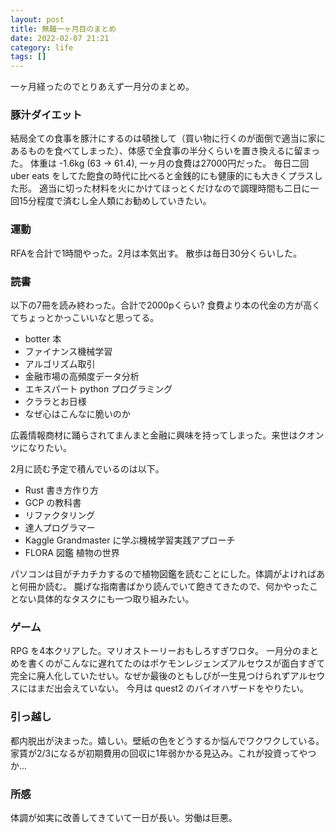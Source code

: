 ```yaml
---
layout: post
title: 無職一ヶ月目のまとめ
date: 2022-02-07 21:21
category: life
tags: []
---
```


一ヶ月経ったのでとりあえず一月分のまとめ。

### 豚汁ダイエット

結局全ての食事を豚汁にするのは頓挫して（買い物に行くのが面倒で適当に家にあるものを食べてしまった）、体感で全食事の半分くらいを置き換えるに留まった。
体重は -1.6kg (63 -> 61.4), 一ヶ月の食費は27000円だった。
毎日二回 uber eats をしてた飽食の時代に比べると金銭的にも健康的にも大きくプラスした形。
適当に切った材料を火にかけてほっとくだけなので調理時間も二日に一回15分程度で済むし全人類にお勧めしていきたい。

### 運動

RFAを合計で1時間やった。2月は本気出す。
散歩は毎日30分くらいした。

### 読書

以下の7冊を読み終わった。合計で2000pくらい?
食費より本の代金の方が高くてちょっとかっこいいなと思ってる。

- botter 本
- ファイナンス機械学習
- アルゴリズム取引
- 金融市場の高頻度データ分析
- エキスパート python プログラミング
- クララとお日様
- なぜ心はこんなに脆いのか

広義情報商材に踊らされてまんまと金融に興味を持ってしまった。来世はクオンツになりたい。

2月に読む予定で積んでいるのは以下。

- Rust 書き方作り方
- GCP の教科書
- リファクタリング
- 達人プログラマー
- Kaggle Grandmaster に学ぶ機械学習実践アプローチ
- FLORA 図鑑 植物の世界

パソコンは目がチカチカするので植物図鑑を読むことにした。体調がよければあと何冊か読む。
朧げな指南書ばかり読んでいて飽きてきたので、何かやったことない具体的なタスクにも一つ取り組みたい。

### ゲーム

RPG を4本クリアした。マリオストーリーおもしろすぎワロタ。
一月分のまとめを書くのがこんなに遅れてたのはポケモンレジェンズアルセウスが面白すぎて完全に廃人化していたせい。なぜか最後のともしびが一生見つけられずアルセウスにはまだ出会えていない。
今月は quest2 のバイオハザードをやりたい。

### 引っ越し

都内脱出が決まった。嬉しい。壁紙の色をどうするか悩んでワクワクしている。
家賃が2/3になるが初期費用の回収に1年弱かかる見込み。これが投資ってやつか...

### 所感

体調が如実に改善してきていて一日が長い。労働は巨悪。
